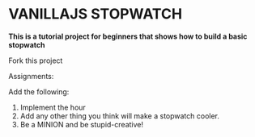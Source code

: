 # VANILLAJS STOPWATCH

**This is a tutorial project for beginners that shows how to build a basic stopwatch**

Fork this project

Assignments:

Add the following:

1.  Implement the hour
2.  Add any other thing you think will make a stopwatch cooler.
3.  Be a MINION and be stupid-creative!